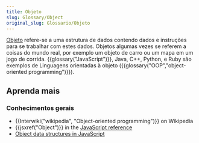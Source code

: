 ```yaml
---
title: Objeto
slug: Glossary/Object
original_slug: Glossario/Objeto
---
```

[Objeto](/pt-BR/docs/Web/JavaScript/Reference/Global_Objects/Object) refere-se a uma estrutura de dados contendo dados e instruções para se trabalhar com estes dados. Objetos algumas vezes se referem a coisas do mundo real, por exemplo um objeto de carro ou um mapa em um jogo de corrida. {{glossary("JavaScript")}}, Java, C++, Python, e Ruby são exemplos de Linguagens orientadas à objeto ({{glossary("OOP","object-oriented programming")}}).

## Aprenda mais

### Conhecimentos gerais

- {{Interwiki("wikipedia", "Object-oriented programming")}} on Wikipedia
- {{jsxref("Object")}} in the [JavaScript reference](/pt-BR/docs/Web/JavaScript/Reference)
- [Object data structures in JavaScript](/pt-BR/docs/Web/JavaScript/Data_structures#Objects)
